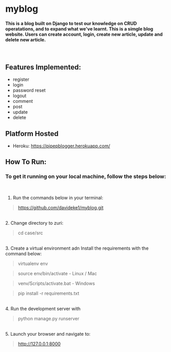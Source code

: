 # myblog


#### This is a blog built on Django to test our knowledge on CRUD operatations, and to expand what we've learnt. This is a simgle blog website. Users can create account, login, create new article, update and delete new article.


<br>

## <b>Features Implemented:</b>
- register
- login
- password reset
- logout
- comment
- post
- update
- delete

## <b>Platform Hosted</b>
- Heroku: https://pipepblogger.herokuapp.com/

## <b>How To Run:</b>

### To get it running on your local machine, follow the steps below:

<br>

1. Run the commands below in your terminal:

> https://github.com/davideke1/myblog.git

<br>
2. Change directory to zuri:

> cd case/src

<br>
3. Create a virtual environment adn Install the requirements with the command below:


> virtualenv env

> source env/bin/activate - Linux / Mac

> venv/Scripts/activate.bat - Windows

> pip install -r requirements.txt

<br>
4. Run the development server with

> python manage.py runserver

<br>
5. Launch your browser and navigate to:

> http://127.0.0.1:8000
